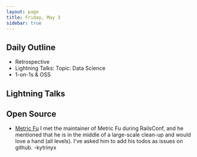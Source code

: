 ```yaml
---
layout: page
title: Friday, May 3
sidebar: true
---
```


## Daily Outline

* Retrospective
* Lightning Talks: Topic: Data Science
* 1-on-1s & OSS

## Lightning Talks

## Open Source

* [Metric Fu](https://github.com/metricfu/metric_fu)
  I met the maintainer of Metric Fu during RailsConf, and he mentioned that he
  is in the middle of a large-scale clean-up and would love a hand (all
  levels). I've asked him to add his todos as issues on github. -kytrinyx
